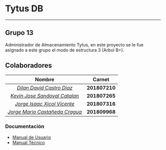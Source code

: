 

# Tytus DB
---
## Grupo 13
Administrador de Almacenamiento Tytus, en este proyecto se le fue asignado a este grupo el modo de estructura 3 (Arbol B+).
## Colaboradores
 
|            Nombre            |   Carnet  |
|:----------------------------:|:---------:|
| [*Dilan David Castro Diaz*](https://github.com/strickergt128)      | **201807210** |
| [*Kevin Jose Sandoval Catalan*](https://github.com/Kevin-Jose-Sandoval)  | **201807265** |
| [*Jorge Isaac Xicol Vicente*](https://github.com/jorgeisa)    | **201807316** |
| [*Jorge Mario Castañeda Cragua*](https://github.com/Doom-2099) | **201809968** |

### Documentación

* [Manual de Usuario](https://github.com/tytusdb/tytus/blob/main/storage/fase2/team13/doc/userManual.md) 
* [Manual Técnico](https://github.com/tytusdb/tytus/blob/main/storage/fase2/team13/doc/technicalManual.md) 
